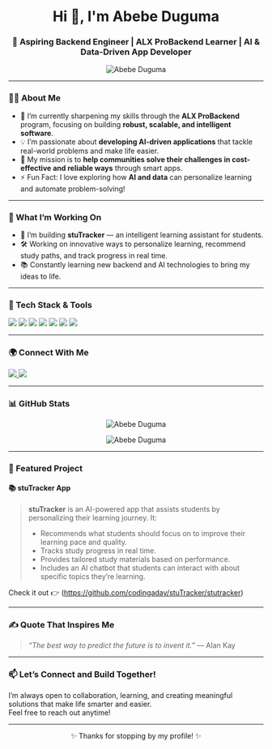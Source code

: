 <h1 align="center">Hi 👋, I'm Abebe Duguma</h1>
<h3 align="center">🚀 Aspiring Backend Engineer | ALX ProBackend Learner | AI & Data-Driven App Developer</h3>

<p align="center">
  <img src="https://komarev.com/ghpvc/?username=codingaday&label=Profile%20views&color=0e75b6&style=flat" alt="Abebe Duguma" />
</p>

---

### 👨‍💻 About Me

- 🌱 I’m currently sharpening my skills through the **ALX ProBackend** program, focusing on building **robust, scalable, and intelligent software**.
- 💡 I’m passionate about **developing AI-driven applications** that tackle real-world problems and make life easier.
- 🎯 My mission is to **help communities solve their challenges in cost-effective and reliable ways** through smart apps.
- ⚡ Fun Fact: I love exploring how **AI and data** can personalize learning and automate problem-solving!

---

### 💼 What I’m Working On

- 🔭 I’m building **stuTracker** — an intelligent learning assistant for students.
- 🛠️ Working on innovative ways to personalize learning, recommend study paths, and track progress in real time.
- 📚 Constantly learning new backend and AI technologies to bring my ideas to life.

---

### 🧰 Tech Stack & Tools

<p align="left">
  <img src="https://img.shields.io/badge/Python-3776AB?style=for-the-badge&logo=python&logoColor=white" />
  <img src="https://img.shields.io/badge/Django-092E20?style=for-the-badge&logo=django&logoColor=white" />
  <img src="https://img.shields.io/badge/Flask-000000?style=for-the-badge&logo=flask&logoColor=white" />
  <img src="https://img.shields.io/badge/PostgreSQL-336791?style=for-the-badge&logo=postgresql&logoColor=white" />
  <img src="https://img.shields.io/badge/Redis-DC382D?style=for-the-badge&logo=redis&logoColor=white" />
  <img src="https://img.shields.io/badge/Linux-FCC624?style=for-the-badge&logo=linux&logoColor=black" />
  <img src="https://img.shields.io/badge/Docker-2496ED?style=for-the-badge&logo=docker&logoColor=white" />
</p>

---

### 🌍 Connect With Me

<p align="left">
  <a href="https://www.linkedin.com/in/abebe-duguma-6722322a8/" target="_blank">
    <img src="https://img.shields.io/badge/LinkedIn-0077B5?style=for-the-badge&logo=linkedin&logoColor=white"/>
  </a>
  <a href="mailto:abebeduguma27@gmail.com">
    <img src="https://img.shields.io/badge/Gmail-D14836?style=for-the-badge&logo=gmail&logoColor=white"/>
  </a>
</p>

---

### 📊 GitHub Stats

<p align="center">
  <img src="https://github-readme-stats.vercel.app/api?username=codingaday&show_icons=true&locale=en&theme=radical" alt="Abebe Duguma" />
</p>

<p align="center">
  <img src="https://github-readme-streak-stats.herokuapp.com/?user=codingaday&theme=radical" alt="Abebe Duguma" />
</p>

---

### 📝 Featured Project

#### 📚 stuTracker App
> **stuTracker** is an AI-powered app that assists students by personalizing their learning journey. It:
> - Recommends what students should focus on to improve their learning pace and quality.
> - Tracks study progress in real time.
> - Provides tailored study materials based on performance.
> - Includes an AI chatbot that students can interact with about specific topics they’re learning.

Check it out 👉 (https://github.com/codingaday/stuTracker/stutracker)

---

### ✍️ Quote That Inspires Me

> *“The best way to predict the future is to invent it.”* — Alan Kay

---

### 📫 Let’s Connect and Build Together!

I’m always open to collaboration, learning, and creating meaningful solutions that make life smarter and easier.  
Feel free to reach out anytime!

---

<p align="center">✨ Thanks for stopping by my profile! ✨</p>
